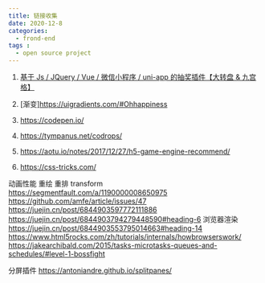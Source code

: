 ```yaml
---
title: 链接收集
date: 2020-12-8
categories:
  - frond-end
tags :
  - open source project
---
```


1. [基于 Js / JQuery / Vue / 微信小程序 / uni-app 的抽奖插件【大转盘 & 九宫格】](https://100px.net/demo/grid/yyjk.html)
2. [渐变]https://uigradients.com/#Ohhappiness

3. https://codepen.io/
4. https://tympanus.net/codrops/
5. https://aotu.io/notes/2017/12/27/h5-game-engine-recommend/
6. https://css-tricks.com/

动画性能 重绘 重排 transform https://segmentfault.com/a/1190000008650975
https://github.com/amfe/article/issues/47
https://juejin.cn/post/6844903597772111886
https://juejin.cn/post/6844903794279448590#heading-6
浏览器渲染 https://juejin.cn/post/6844903553795014663#heading-14
https://www.html5rocks.com/zh/tutorials/internals/howbrowserswork/
https://jakearchibald.com/2015/tasks-microtasks-queues-and-schedules/#level-1-bossfight

分屏插件 https://antoniandre.github.io/splitpanes/